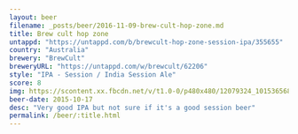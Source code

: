 ```yaml
---
layout: beer
filename: _posts/beer/2016-11-09-brew-cult-hop-zone.md
title: Brew cult hop zone
untappd: "https://untappd.com/b/brewcult-hop-zone-session-ipa/355655"
country: "Australia"
brewery: "BrewCult"
breweryURL: "https://untappd.com/w/brewcult/62206"
style: "IPA - Session / India Session Ale"
score: 8
img: https://scontent.xx.fbcdn.net/v/t1.0-0/p480x480/12079324_10153656867078745_2445263991582775788_n.jpg?oh=f2ac21de041291ddf6c0976afba44563&oe=59473F84
beer-date: 2015-10-17
desc: "Very good IPA but not sure if it's a good session beer"
permalink: /beer/:title.html
---
```

